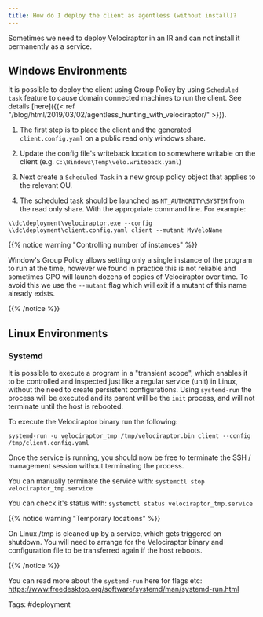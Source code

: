 ```yaml
---
title: How do I deploy the client as agentless (without install)?
---
```


Sometimes we need to deploy Velociraptor in an IR and can not install
it permanently as a service.

## Windows Environments

It is possible to deploy the client using Group Policy by using
`Scheduled task` feature to cause domain connected machines to run the
client. See details [here]({{< ref "/blog/html/2019/03/02/agentless_hunting_with_velociraptor/" >}}).

1. The first step is to place the client and the generated
   `client.config.yaml` on a public read only windows share.

2. Update the config file's writeback location to somewhere writable
   on the client (e.g. `C:\Windows\Temp\velo.writeback.yaml`)

3. Next create a `Scheduled Task` in a new group policy object that
   applies to the relevant OU.

4. The scheduled task should be launched as `NT_AUTHORITY\SYSTEM` from
   the read only share. With the appropriate command line. For example:

```
\\dc\deployment\velociraptor.exe --config \\dc\deployment\client.config.yaml client --mutant MyVeloName
```


{{% notice warning "Controlling number of instances" %}}

Window's Group Policy allows setting only a single instance of the
program to run at the time, however we found in practice this is not
reliable and sometimes GPO will launch dozens of copies of
Velociraptor over time. To avoid this we use the `--mutant` flag which
will exit if a mutant of this name already exists.

{{% /notice %}}

## Linux Environments

### Systemd

It is possible to execute a program in a "transient scope", which enables it to be controlled and inspected just like a regular service (unit) in Linux, without the need to create persistent configurations.
Using ```systemd-run``` the process will be executed and its parent will be the `init` process, and will not terminate until the host is rebooted.

To execute the Velociraptor binary run the following:

```
systemd-run -u velociraptor_tmp /tmp/velociraptor.bin client --config /tmp/client.config.yaml
```
Once the service is running, you should now be free to terminate the SSH / management session without terminating the process.

You can manually terminate the service with: ```systemctl stop velociraptor_tmp.service ```

You can check it's status with: ```systemctl status velociraptor_tmp.service```

{{% notice warning "Temporary locations" %}}

On Linux /tmp is cleaned up by a service, which gets triggered on shutdown.
You will need to arrange for the Velociraptor binary and configuration file to be transferred again if the host reboots.

{{% /notice %}}

You can read more about the ```systemd-run``` here for flags etc: https://www.freedesktop.org/software/systemd/man/systemd-run.html


Tags: #deployment
